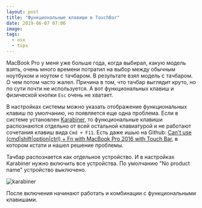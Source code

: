 ```yaml
---
layout: post
title: "Функциональные клавиши в TouchBar"
date: 2019-06-07 07:06
image:
tags:
  - osx
  - tips
---
```

MacBook Pro у меня уже больше года, когда выбирал, какую модель взять, очень много времени потратил на выбор между обычным ноутбуком и ноутом с тачбаром. В результате взял модель с тачбаром. О чем потом часто жалел. Причина в том, что тачбар выглядит круто, но по сути почти не используется. А вот функциональных клавиш и физической кнопки `Esc` очень не хватает.

В настройках системы можно указать отображение функциональных клавиш по умолчанию, но появляется еще одна проблема. Если в системе установлен [Karabiner](https://pqrs.org/osx/karabiner/), то функциональные клавиши распознаются отдельно от всей остальной клавиатурой и не работают сочетания клавиш вида `Cmd + F11`. Есть даже ишью на Github: [Can't use (cmd|shift|option|ctrl) + Fn with MacBook Pro 2016 with Touch Bar](https://github.com/tekezo/Karabiner-Elements/issues/535), в котором кстати и нашел решение проблемы.

Тачбар распознается как отдельное устройство. И в настройках Karabiner нужно включить все устройства. По умолчанию "No product name" устройство выключено.

![karabiner](https://static.juev.org/2019/06/karabiner.png "Karabiner")

После включения начинают работать и комбинации с функциональными клавишами.
